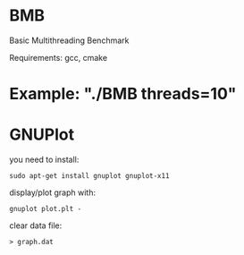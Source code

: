 # BMB
Basic Multithreading Benchmark

Requirements: gcc, cmake

Example: "./BMB threads=10"
=======
# GNUPlot

you need to install:

	sudo apt-get install gnuplot gnuplot-x11

display/plot graph with:

	gnuplot plot.plt - 

clear data file:

	> graph.dat
